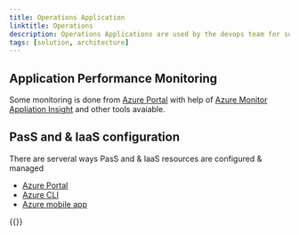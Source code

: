 ```yaml
---
title: Operations Application
linktitle: Operations 
description: Operations Applications are used by the devops team for supporting the different operation and management capabilities required
tags: [solution, architecture]
---
```


## Application Performance Monitoring
Some monitoring is done from [Azure Portal](https://azure.microsoft.com/en-us/features/azure-portal/) with help of [Azure Monitor](https://docs.microsoft.com/en-us/azure/azure-monitor/overview)
 [Appliation Insight](https://docs.microsoft.com/en-us/azure/azure-monitor/app/app-insights-overview) and other tools avaiable. 

## PasS and & IaaS configuration
 There are serveral ways PasS and & IaaS resources are configured & managed

- [Azure Portal](https://azure.microsoft.com/en-us/features/azure-portal/) 
- [Azure CLI](https://docs.microsoft.com/en-us/cli/azure/?view=azure-cli-latest)
- [Azure mobile app](https://azure.microsoft.com/en-us/features/azure-portal/mobile-app/)


{{<children>}}